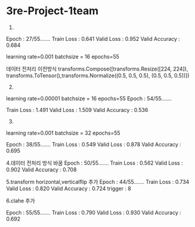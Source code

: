 # 3re-Project-1team
 
1.
Epoch : 27/55....... Train Loss : 0.641 Valid Loss : 0.952 Valid Accuracy : 0.684

learning rate=0.001
batchsize = 16
epochs=55

데이터 전처리 이전방식
transforms.Compose([transforms.Resize([224, 224]), transforms.ToTensor(),transforms.Normalize((0.5, 0.5, 0.5), (0.5, 0.5, 0.5))])


2.
learning rate=0.00001
batchsize = 16
epochs=55
Epoch : 54/55....... 

Train Loss : 1.491 Valid Loss : 1.509 Valid Accuracy : 0.536


3.
learning rate=0.001
batchsize = 32
epochs=55

Epoch : 38/55....... Train Loss : 0.549 Valid Loss : 0.878 Valid Accuracy : 0.695


4.데이터 전처리 방식 바꿈
Epoch : 50/55....... Train Loss : 0.562 Valid Loss : 0.902 Valid Accuracy : 0.708


5.transform horizontal,verticalflip 추가
Epoch : 44/55....... Train Loss : 0.734 Valid Loss : 0.820 Valid Accuracy : 0.724
trigger :  8



6.clahe 추가

Epoch : 55/55....... Train Loss : 0.790 Valid Loss : 0.930 Valid Accuracy : 0.692
